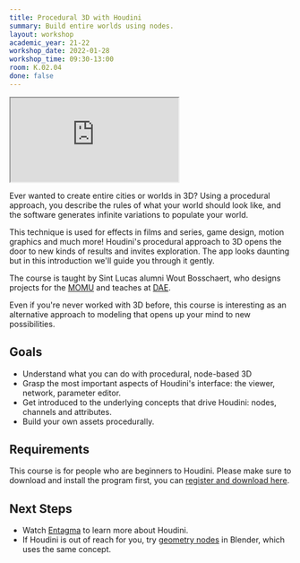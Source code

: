 ```yaml
---
title: Procedural 3D with Houdini
summary: Build entire worlds using nodes.
layout: workshop
academic_year: 21-22
workshop_date: 2022-01-28
workshop_time: 09:30-13:00
room: K.02.04
done: false
---
```


<div class="embed-responsive embed-responsive-16by9">
  <iframe class="embed-responsive-item" src="https://player.vimeo.com/video/76849619?h=7dd66541d9"></iframe>
</div>

Ever wanted to create entire cities or worlds in 3D? Using a procedural approach, you describe the rules of what your world should look like, and the software generates infinite variations to populate your world.

This technique is used for effects in films and series, game design, motion graphics and much more! Houdini's procedural approach to 3D opens the door to new kinds of results and invites exploration. The app looks daunting but in this introduction we'll guide you through it gently.

The course is taught by Sint Lucas alumni Wout Bosschaert, who designs projects for the [MOMU](https://www.yatzer.com/momu-x-bulo-frederik-heyman-and-wout-bosschaert) and teaches at [DAE](https://www.digitalartsandentertainment.be/page/37/Film+Projects).

Even if you're never worked with 3D before, this course is interesting as an alternative approach to modeling that opens up your mind to new possibilities.

## Goals

- Understand what you can do with procedural, node-based 3D
- Grasp the most important aspects of Houdini's interface: the viewer, network, parameter editor.
- Get introduced to the underlying concepts that drive Houdini: nodes, channels and attributes.
- Build your own assets procedurally.

## Requirements

This course is for people who are beginners to Houdini. Please make sure to download and install the program first, you can [register and download here](https://www.sidefx.com/download/).

## Next Steps

- Watch [Entagma](https://entagma.com/) to learn more about Houdini.
- If Houdini is out of reach for you, try [geometry nodes](https://www.youtube.com/watch?v=52UYqe3zdxQ) in Blender, which uses the same concept.
